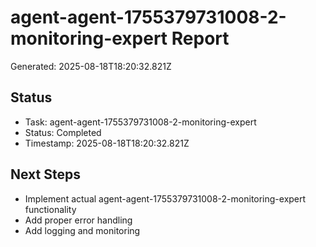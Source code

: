 # agent-agent-1755379731008-2-monitoring-expert Report

Generated: 2025-08-18T18:20:32.821Z

## Status
- Task: agent-agent-1755379731008-2-monitoring-expert
- Status: Completed
- Timestamp: 2025-08-18T18:20:32.821Z

## Next Steps
- Implement actual agent-agent-1755379731008-2-monitoring-expert functionality
- Add proper error handling
- Add logging and monitoring
